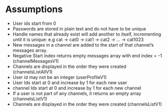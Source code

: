 # Assumptions
- User ids start from 0
- Passwords are stored in plain text and do not have to be unique
- Handle names that already exist will add another to itself, incrementing until it is unique: e.g cat -> cat0 -> cat1 -> cat2 -> ... -> cat1023
- New messages in a channel are added to the start of that channel’s messages array.
- Negative Start index returns empty messages array with end index = -1 (channelMessagesV1)
- Channels are displayed in the order they were created (channelsListAllV1)
- User id may not be an integer (userProfileV1)
- User Ids start at 0 and increase by 1 for each new user
- channel Ids start at 0 and increase by 1 for each new channel
- If a user is not part of any channels, it returns an empty array (channelsListV1)
- Channels are displayed in the order they were created (channelsListV1)


